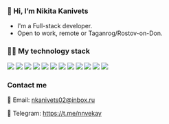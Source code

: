 ### 👋 Hi, I’m Nikita Kanivets

* I'm a Full-stack developer.
* Open to work, remote or Taganrog/Rostov-on-Don.

### &#x1F9D1;&#x200D;&#x1F4BB; My technology stack

<img src="https://img.shields.io/badge/HTML5-black?style=for-the-badge&logo=HTML5&logoColor=ЦВЕТ ЛОГОТИПА"> <img src="https://img.shields.io/badge/CSS3-black?style=for-the-badge&logo=CSS3&logoColor=blue"> <img src="https://img.shields.io/badge/Bootstrap-black?style=for-the-badge&logo=Bootstrap&logoColor=ЦВЕТ ЛОГОТИПА"> <img src="https://img.shields.io/badge/JavaScript-black?style=for-the-badge&logo=JavaScript&logoColor=ЦВЕТ ЛОГОТИПА"> <img src="https://img.shields.io/badge/Webpack-black?style=for-the-badge&logo=Webpack&logoColor=ЦВЕТ ЛОГОТИПА"> <img src="https://img.shields.io/badge/NodeJS-black?style=for-the-badge&logo=Node.js&logoColor=ЦВЕТ ЛОГОТИПА"> <img src="https://img.shields.io/badge/GitHub-black?style=for-the-badge&logo=GitHub&logoColor=ЦВЕТ ЛОГОТИПА"> <img src="https://img.shields.io/badge/Git-black?style=for-the-badge&logo=Git&logoColor=ЦВЕТ ЛОГОТИПА"> <img src="https://img.shields.io/badge/Figma-black?style=for-the-badge&logo=Figma&logoColor=ЦВЕТ ЛОГОТИПА"> <img src="https://img.shields.io/badge/Adobe Photoshop-black?style=for-the-badge&logo=Adobe Photoshop&logoColor=ЦВЕТ ЛОГОТИПА">
<img src="https://img.shields.io/badge/Visual Studio Code-black?style=for-the-badge&logo=Visual Studio Code&logoColor=ЦВЕТ ЛОГОТИПА">
<img src="https://img.shields.io/badge/ESLint-black?style=for-the-badge&logo=ESLint&logoColor=4B32C3">

### Contact me
📧 Email: nkanivets02@inbox.ru

📑 Telegram: https://t.me/nnvekay


